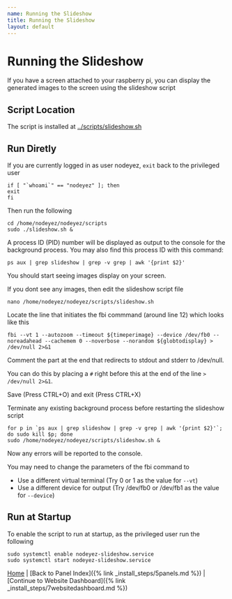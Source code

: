 ```yaml
---
name: Running the Slideshow
title: Running the Slideshow
layout: default
---
```


# Running the Slideshow

If you have a screen attached to your raspberry pi, you can display the
generated images to the screen using the slideshow script 

## Script Location

The script is installed at
[../scripts/slideshow.sh](../scripts/slideshow.sh)

## Run Diretly

If you are currently logged in as user nodeyez, `exit` back to the privileged user

```shell
if [ "`whoami`" == "nodeyez" ]; then
exit
fi
```

Then run the following

```shell
cd /home/nodeyez/nodeyez/scripts
sudo ./slideshow.sh &
```

A process ID (PID) number will be displayed as output to the console for the
background process. You may also find this process ID with this command:

```shell
ps aux | grep slideshow | grep -v grep | awk '{print $2}'
```

You should start seeing images display on your screen.  


If you dont see any images, then edit the slideshow script file

```shell
nano /home/nodeyez/nodeyez/scripts/slideshow.sh
```

Locate the line that initiates the fbi commmand (around line 12) which looks like this

```
fbi --vt 1 --autozoom --timeout ${timeperimage} --device /dev/fb0 --noreadahead --cachemem 0 --noverbose --norandom ${globtodisplay} > /dev/null 2>&1
```

Comment the part at the end that redirects to stdout and stderr to /dev/null.

You can do this by placing a `#` right before this at the end of the line `> /dev/null 2>&1`.

Save (Press CTRL+O) and exit (Press CTRL+X)

Terminate any existing background process before restarting the slideshow script

```shell
for p in `ps aux | grep slideshow | grep -v grep | awk '{print $2}'`; do sudo kill $p; done
sudo /home/nodeyez/nodeyez/scripts/slideshow.sh &
```

Now any errors will be reported to the console.

You may need to change the parameters of the fbi command to

- Use a different virtual terminal (Try 0 or 1 as the value for `--vt`)
- Use a different device for output (Try /dev/fb0 or /dev/fb1 as the value for `--device`)


## Run at Startup

To enable the script to run at startup, as the privileged user run the following

```shell
sudo systemctl enable nodeyez-slideshow.service
sudo systemctl start nodeyez-slideshow.service
```

[Home](../) | [Back to Panel Index]({% link _install_steps/5panels.md %}) | [Continue to Website Dashboard]({% link _install_steps/7websitedashboard.md %})

